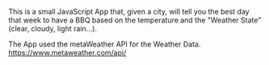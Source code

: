 This is a small JavaScript App that, given a city, will tell you the best day that week to have a BBQ based on the temperature and the "Weather State" (clear, cloudy, light rain...). 

The App used the metaWeather API for the Weather Data.
https://www.metaweather.com/api/
